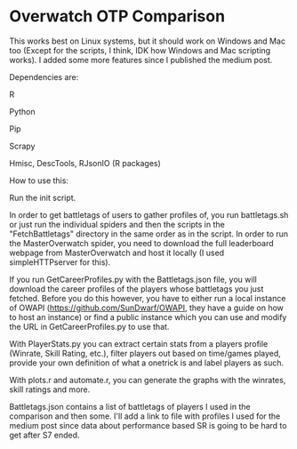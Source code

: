 # Overwatch OTP Comparison

This works best on Linux systems, but it should work on Windows and Mac too (Except for the scripts, I think, IDK how Windows and Mac scripting works). I added some more features since I published the medium post.

Dependencies are:

R

Python

Pip

Scrapy

Hmisc, DescTools, RJsonIO (R packages)

How to use this:

Run the init script.

In order to get battletags of users to gather profiles of, you run battletags.sh or just run the individual spiders and then the scripts in the "FetchBattletags" directory in the same order as in the script. In order to run the MasterOverwatch spider, you need to download the full leaderboard webpage from MasterOverwatch and host it locally (I used simpleHTTPserver for this).

If you run GetCareerProfiles.py with the Battletags.json file, you will download the career profiles of the players whose battletags you just fetched. Before you do this however, you have to either run a local instance of OWAPI (https://github.com/SunDwarf/OWAPI, they have a guide on how to host an instance) or find a public instance which you can use and modify the URL in GetCareerProfiles.py to use that.

With PlayerStats.py you can extract certain stats from a players profile (Winrate, Skill Rating, etc.), filter players out based on time/games played, provide your own definition of what a onetrick is and label players as such.

With plots.r and automate.r, you can generate the graphs with the winrates, skill ratings and more.

Battletags.json contains a list of battletags of players I used in the comparison and then some. I'll add a link to file with profiles I used for the medium post since data about performance based SR is going to be hard to get after S7 ended.
